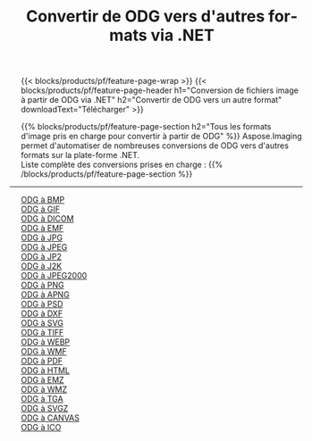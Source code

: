 ﻿---
title: Convertir de ODG vers d'autres formats via .NET 
weight: 3920
url: /fr/net/conversion/from/odg 
lang: fr
langdirlevel: 2
locales: zh-hans,ja,it,ru,de,es,fr,nl,id,lt,pl,pt,vi,tr,ko,zh-hant,ar,hi,th,sv,cs,uk,he
description: En utilisant Aspose.Imaging, vous pouvez facilement convertir de ODG vers un autre format
---

{{< blocks/products/pf/feature-page-wrap >}}
{{< blocks/products/pf/feature-page-header h1="Conversion de fichiers image à partir de ODG via .NET" h2="Convertir de ODG vers un autre format" downloadText="Télécharger" >}}


{{% blocks/products/pf/feature-page-section  h2="Tous les formats d'image pris en charge pour convertir à partir de ODG" %}}
Aspose.Imaging permet d'automatiser de nombreuses conversions de ODG vers d'autres formats sur la plate-forme .NET.
<br/>
Liste complète des conversions prises en charge :
{{% /blocks/products/pf/feature-page-section %}}
<div class="container-fluid productfamilypage bg-gray">
    <div class="convertypes bg-gray agp-content section">
        <div class="container">
		<hr style="margin-left:-20px;"/>
		<div class="row other-converters">
		    <div class='col-md-2 other-converter remove-lp remove-rp'><a href="/imaging/fr/net/conversion/odg-to-bmp" >ODG à BMP</a></div><div class='col-md-2 other-converter remove-lp remove-rp'><a href="/imaging/fr/net/conversion/odg-to-gif" >ODG à GIF</a></div><div class='col-md-2 other-converter remove-lp remove-rp'><a href="/imaging/fr/net/conversion/odg-to-dicom" >ODG à DICOM</a></div><div class='col-md-2 other-converter remove-lp remove-rp'><a href="/imaging/fr/net/conversion/odg-to-emf" >ODG à EMF</a></div><div class='col-md-2 other-converter remove-lp remove-rp'><a href="/imaging/fr/net/conversion/odg-to-jpg" >ODG à JPG</a></div><div class='col-md-2 other-converter remove-lp remove-rp'><a href="/imaging/fr/net/conversion/odg-to-jpeg" >ODG à JPEG</a></div><div class='col-md-2 other-converter remove-lp remove-rp'><a href="/imaging/fr/net/conversion/odg-to-jp2" >ODG à JP2</a></div><div class='col-md-2 other-converter remove-lp remove-rp'><a href="/imaging/fr/net/conversion/odg-to-j2k" >ODG à J2K</a></div><div class='col-md-2 other-converter remove-lp remove-rp'><a href="/imaging/fr/net/conversion/odg-to-jpeg2000" >ODG à JPEG2000</a></div><div class='col-md-2 other-converter remove-lp remove-rp'><a href="/imaging/fr/net/conversion/odg-to-png" >ODG à PNG</a></div><div class='col-md-2 other-converter remove-lp remove-rp'><a href="/imaging/fr/net/conversion/odg-to-apng" >ODG à APNG</a></div><div class='col-md-2 other-converter remove-lp remove-rp'><a href="/imaging/fr/net/conversion/odg-to-psd" >ODG à PSD</a></div><div class='col-md-2 other-converter remove-lp remove-rp'><a href="/imaging/fr/net/conversion/odg-to-dxf" >ODG à DXF</a></div><div class='col-md-2 other-converter remove-lp remove-rp'><a href="/imaging/fr/net/conversion/odg-to-svg" >ODG à SVG</a></div><div class='col-md-2 other-converter remove-lp remove-rp'><a href="/imaging/fr/net/conversion/odg-to-tiff" >ODG à TIFF</a></div><div class='col-md-2 other-converter remove-lp remove-rp'><a href="/imaging/fr/net/conversion/odg-to-webp" >ODG à WEBP</a></div><div class='col-md-2 other-converter remove-lp remove-rp'><a href="/imaging/fr/net/conversion/odg-to-wmf" >ODG à WMF</a></div><div class='col-md-2 other-converter remove-lp remove-rp'><a href="/imaging/fr/net/conversion/odg-to-pdf" >ODG à PDF</a></div><div class='col-md-2 other-converter remove-lp remove-rp'><a href="/imaging/fr/net/conversion/odg-to-html" >ODG à HTML</a></div><div class='col-md-2 other-converter remove-lp remove-rp'><a href="/imaging/fr/net/conversion/odg-to-emz" >ODG à EMZ</a></div><div class='col-md-2 other-converter remove-lp remove-rp'><a href="/imaging/fr/net/conversion/odg-to-wmz" >ODG à WMZ</a></div><div class='col-md-2 other-converter remove-lp remove-rp'><a href="/imaging/fr/net/conversion/odg-to-tga" >ODG à TGA</a></div><div class='col-md-2 other-converter remove-lp remove-rp'><a href="/imaging/fr/net/conversion/odg-to-svgz" >ODG à SVGZ</a></div><div class='col-md-2 other-converter remove-lp remove-rp'><a href="/imaging/fr/net/conversion/odg-to-canvas" >ODG à CANVAS</a></div><div class='col-md-2 other-converter remove-lp remove-rp'><a href="/imaging/fr/net/conversion/odg-to-ico" >ODG à ICO</a></div>
                </div>
        </div>
    </div>
</div>
<br/>

